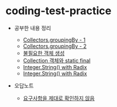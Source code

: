 # coding-test-practice

* 공부한 내용 정리
  * [Collectors.groupingBy - 1](/programmers/level2/의상/README.md#`Collectors.groupingBy`)  
  * [Collectors.groupingBy - 2](/programmers/level2/튜플/README.md#Collectors.groupingBy())  
  * [불필요한 객체 생성](/programmers/level2/할인행사/README.md#불필요한-객체-생성)  
  * [Collection 객체와 static final](/programmers/level2/할인행사/README.md#Collection-객체와-static-final)
  * [Integer.String() with Radix](/programmers/level2/n진수_게임/README.md#리펙토링)
  * [Integer.String() with Radix](/programmers/level2/k진수에서_소수_개수_구하기/README.md#integertostring-with-radix)


* 오답노트
  * [요구사항을 제대로 확인하지 않음](/programmers/level2/피로도/README.md)